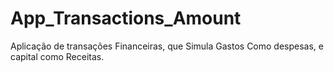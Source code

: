 # App_Transactions_Amount
Aplicação de transações Financeiras, que Simula Gastos Como despesas, e  capital como Receitas.
